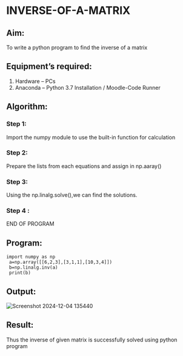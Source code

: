 # INVERSE-OF-A-MATRIX
## Aim:
To write a python program to find the inverse of a matrix
## Equipment’s required:
1. 	Hardware – PCs
2. 	Anaconda – Python 3.7 Installation / Moodle-Code Runner
## Algorithm:
### Step 1:
 Import the numpy module to use the built-in function for calculation
### Step 2:
 Prepare the lists from each equations and assign in np.aaray()
### Step 3:
 Using the  np.linalg.solve(),we can find the solutions.
### Step 4 :
END OF PROGRAM
## Program:
```
import numpy as np
 a=np.array([[6,2,3],[3,1,1],[10,3,4]])
 b=np.linalg.inv(a)
 print(b)
```
## Output:
![Screenshot 2024-12-04 135440](https://github.com/user-attachments/assets/971596b2-c92b-45f2-831f-5b9ddea25807)

## Result:
Thus the inverse of given matrix is successfully solved using python program

